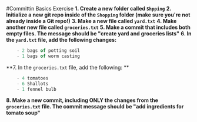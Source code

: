 #Committin Basics Exercise
**1. Create a new folder called `Shpping`**
**2. Initialize a new git repo inside of the `Shopping` folder (make sure you're not already inside a Git repo!)**
**3. Make a new file called `yard.txt`**
**4. Make another new file called `groceries.txt`**
**5. Make a commit that includes both empty files. The message should be "create yard and groceries lists"**
**6. In the `yard.txt` file, add the following changes:**
``` js
	- 2 bags of potting soil
	- 1 bags of worm casting
```
**7. In the `groceries.txt` file, add the following: **
``` js
	- 4 tomatoes
	- 6 Shallots
	- 1 fennel bulb
```
**8. Make a new commit, including ONLY the changes from the `groceries.txt` file. The commit message should be "add ingredients for tomato soup"**
